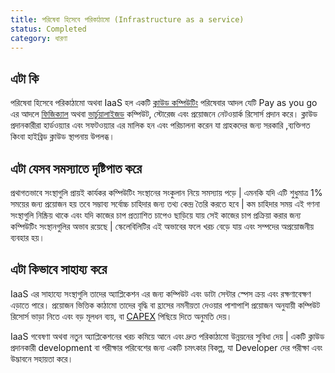 ```yaml
---
title: পরিষেবা হিসেবে পরিকাঠামো (Infrastructure as a service)
status: Completed
category: ধারণা
---
```



## এটা কি

পরিষেবা হিসেবে পরিকাঠামো অথবা IaaS হল একটি [ক্লাউড কম্পিউটিং](/bn/cloud-computing/) পরিষেবার আদল যেটি Pay as you go এর আদলে [ফিজিক্যাল](/bn/bare-metal-machine/) অথবা [ভার্চুয়ালাইজড](/bn/virtualization/)  কম্পিউট, স্টোরেজ এবং প্রয়োজনে নেটওয়ার্ক রিসোর্স প্রদান করে। ক্লাউড প্রদানকারীরা হার্ডওয়্যার এবং সফটওয়্যার এর মালিক হন এবং পরিচালনা করেন যা গ্রাহকদের জন্য সরকারি ,ব্যক্তিগত কিংবা হাইব্রিড ক্লাউড স্থাপনায় উপলব্ধ।                                 

## এটা যেসব সমস্যাতে দৃষ্টিপাত করে

প্রথাগতভাবে সংস্থাগুলি প্রায়ই কার্যকর কম্পিউটিং সংস্থানের  সংকুলান নিয়ে সমস্যায় পড়ে | এমনকি যদি এটি শুধুমাত্র 1% সময়ের জন্য প্রয়োজন হয় তবে সম্ভাব্য সর্বোচ্চ চাহিদার জন্য তথ্য কেন্দ্র তৈরি করতে হবে |  কম চাহিদার সময় এই গণনা সংস্থাগুলি নিষ্ক্রিয় থাকে এবং যদি কাজের চাপ প্রত্যাশিত চাপেও ছাড়িয়ে যায় সেই কাজের চাপ প্রক্রিয়া করার জন্য কম্পিউটিং সংস্থানগুলির অভাব রয়েছে | স্কেলেবিলিটির এই অভাবের ফলে খরচ বেড়ে যায় এবং সম্পদের অপ্রয়োজনীয় ব্যবহার হয়।                                                                   



## এটা কিভাবে সাহায্য করে

IaaS এর সাহায্যে সংস্থাগুলি তাদের অ্যাপ্লিকেশন এর জন্য কম্পিউট এবং ডাটা সেন্টার স্পেস ক্রয় এবং রক্ষণাবেক্ষণ এড়াতে পারে। প্রয়োজন ভিত্তিক কাঠামো তাদের বৃদ্ধি বা হ্রাসের নমনীয়তা দেওয়ার পাশাপাশি প্রয়োজন অনুযায়ী কম্পিউট রিসোর্স ভাড়া নিতে এবং বড় মূলধন ব্যয়, বা [CAPEX](https://en.wikipedia.org/wiki/Capital_expenditure) পিছিয়ে দিতে অনুমতি দেয়। 

IaaS গবেষণা অথবা নতুন অ্যাপ্লিকেশনের খরচ কমিয়ে আনে এবং দ্রুত পরিকাঠামো উন্নয়নের সুবিধা দেয় | একটি ক্লাউড প্রদানকারী development বা পরীক্ষার পরিবেশের জন্য একটি চমৎকার বিকল্প, যা Developer দের পরীক্ষা এবং উদ্ভাবনে সহায়তা করে।
